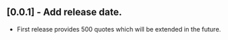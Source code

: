 ## [0.0.1] - Add release date.

* First release provides 500 quotes which will be extended in the future.
